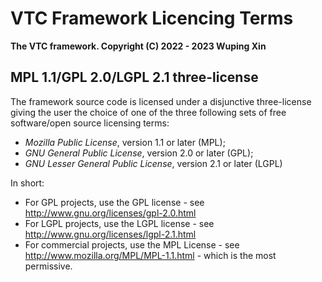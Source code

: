 # VTC Framework Licencing Terms

**The VTC framework. Copyright (C) 2022 - 2023 Wuping Xin**

## MPL 1.1/GPL 2.0/LGPL 2.1 three-license

The framework source code is licensed under a disjunctive three-license giving the user the choice of one of the three following sets of free software/open source licensing terms:
- *Mozilla Public License*, version 1.1 or later (MPL);
- *GNU General Public License*, version 2.0 or later (GPL);
- *GNU Lesser General Public License*, version 2.1 or later (LGPL)

In short:
- For GPL projects, use the GPL license - see http://www.gnu.org/licenses/gpl-2.0.html
- For LGPL projects, use the LGPL license - see http://www.gnu.org/licenses/lgpl-2.1.html
- For commercial projects, use the MPL License - see http://www.mozilla.org/MPL/MPL-1.1.html - which is the most permissive.


